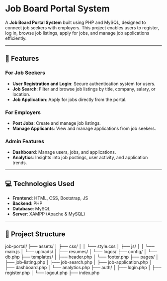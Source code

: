 # Job Board Portal System

A **Job Board Portal System** built using PHP and MySQL, designed to connect job seekers with employers. This project enables users to register, log in, browse job listings, apply for jobs, and manage job applications efficiently.

---

## 🌟 Features

### For Job Seekers
- **User Registration and Login**: Secure authentication system for users.
- **Job Search**: Filter and browse job listings by title, company, salary, or location.
- **Job Application**: Apply for jobs directly from the portal.

### For Employers
- **Post Jobs**: Create and manage job listings.
- **Manage Applicants**: View and manage applications from job seekers.

### Admin Features
- **Dashboard**: Manage users, jobs, and applications.
- **Analytics**: Insights into job postings, user activity, and application trends.

---

## 💻 Technologies Used
- **Frontend**: HTML, CSS, Bootstrap, JS
- **Backend**: PHP
- **Database**: MySQL
- **Server**: XAMPP (Apache & MySQL)

---

## 📂 Project Structure
job-portal/
├── assets/
│   ├── css/
│   │   └── style.css
│   ├── js/
│   │   └── main.js
│   └── uploads/
│       ├── resumes/
│       └── logos/
├── config/
│   └── db.php
├── templates/
│   ├── header.php
│   └── footer.php
├── pages/
│   ├── job-listing.php
│   ├── job-search.php
│   ├── job-application.php
│   ├── dashboard.php
│   └── analytics.php
├── auth/
│   ├── login.php
│   ├── register.php
│   └── logout.php
├── index.php


